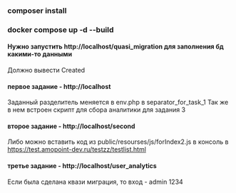 ### composer install  
### docker compose up -d --build  

#### Нужно запустить http://localhost/quasi_migration для заполнения бд какими-то данными  
Должно вывести Created

#### первое задание - http://localhost  
Заданный разделитель меняется в env.php в separator_for_task_1
Так же в нем встроен скрипт для сбора аналитики для задания 3  

#### второе задание - http://localhost/second  
Либо можно вставить код из public/resourses/js/forIndex2.js в консоль в https://test.amopoint-dev.ru/testzz/testlist.html  

#### третье задание - http://localhost/user_analytics  
Если была сделана квази миграция, то вход - admin 1234
